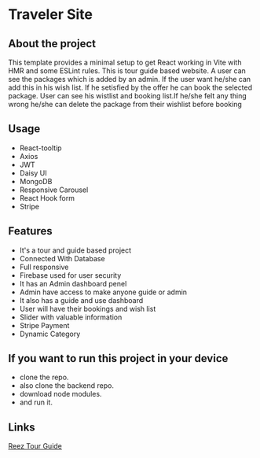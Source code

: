 # Traveler Site

## About the project
This template provides a minimal setup to get React working in Vite with HMR and some ESLint rules.
This is tour guide based website. A user can see the packages which is added by an admin. If the user want he/she can add this in his wish list. If he setisfied by the offer he can book the selected package. User can see his wistlist and booking list.If he/she felt any thing wrong he/she can delete the package from their wishlist before booking

## Usage
- React-tooltip
- Axios
- JWT
- Daisy UI
- MongoDB
- Responsive Carousel
- React Hook form
- Stripe


## Features
- It's a tour and guide based project
- Connected With Database
- Full responsive
- Firebase used for user security
- It has an Admin dashboard penel
- Admin have access to make anyone guide or admin
- It also has a guide and use dashboard
- User will have their bookings and wish list
- Slider with valuable information
- Stripe Payment
- Dynamic Category

## If you want to run this project in your device
- clone the repo.
- also clone the backend repo.
- download node modules.
- and run it.



## Links
[Reez Tour Guide](https://the-tour-guide-for-tourist.web.app/)
